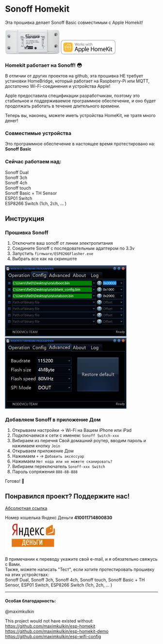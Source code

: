 # Sonoff Homekit

Эта прошивка делает Sonoff Basic совместимым с Apple Homekit!

<img src="https://github.com/Batyushin/Sonoff-HomeKit/blob/master/pic/sonoffonly.png" alt="Sonoff" width="180"/>
<img src="https://github.com/Batyushin/Sonoff-HomeKit/blob/master/pic/homekit.png" alt="Works with Apple Homekit" width="180"/>

### Homekit работает на Sonoff! 😳

В отличии от других проектов на github, эта прошивка НЕ требует установки HomeBridge, который работает на Raspberry-Pi или MQTT, достаточно Wi-Fi-соединения и устройства Apple!

Apple предоставила спецификации разработчикам, поэтому это стабильное и поддерживаемое программное обеспечение, и оно будет продолжать работать в течение длительного времени.

Теперь вы, наконец, можете иметь устройства HomeKit, не тратя много денег!

### Совместимые устройства
Это программное обеспечение в настоящее время протестировано на: <b>Sonoff Basic</b>

### Сейчас работаем над:

Sonoff Dual<br>
Sonoff 3ch<br>
Sonoff 4ch<br>
Sonoff touch<br>
Sonoff Basic + TH Sensor<br>
ESP01 Switch<br>
ESP8266 Switch (1ch, 2ch, ... )


## Инструкция

### Прошивка Sonoff
 1) Отключите ваш sonoff от линии электропитания
 2) Соедините Sonoff с последовательным адаптером по 3.3v
 3) Запустить `firmware/ESP8266Flasher.exe`
 4) Выбрать все как на скриншоте
 <img src="https://github.com/Batyushin/Sonoff-HomeKit/blob/master/pic/3000x_image.png" width="400"/>
 <img src="https://github.com/Batyushin/Sonoff-HomeKit/blob/master/pic/advanc.png" width="400"/>




### Добавляем Sonoff в приложение Дом
 1) Открываем настройки -> Wi-Fi на Вашем iPhone или iPad  
 2) Подключаемся к сети с именем: `Sonoff Switch-xxx`
 3) Вибираем из перечня Свой домашний роутер, вводим пароль и нажимаем кнопку `Join`
 4) Открываем приложение Дом
 5) Нажимаем `+` -> `Добавить аксессуар`
 6) Нажимаем  `Нет кода или не можете сканировать?`
 7) Вибираем переключатель `Sonoff-xxx Switch` 
 8) Пароль сопряжения `888-88-888`

Готово! 🎉 

## Понравился проект? Поддержите нас!
  <p><a href="http://htmlbook.ru/example/knob.html">Абсолютная ссылка</a></p>
Номер кошелька Яндекс Деньги <b>410011714800830</b>
<img src="https://github.com/Batyushin/Sonoff-HomeKit/blob/master/pic/donate.jpg" alt="Sonoff" width="180"/>

В примечании к переводу укажите свой e-mail, и я обязательно свяжусь с Вами. <br>
Также, можете написать "Тест", если хотите протестировать прошивку на этих устройствах:<br>
Sonoff Dual, Sonoff 3ch, Sonoff 4ch, Sonoff touch, Sonoff Basic + TH Sensor, ESP01 Switch, ESP8266 Switch (1ch, 2ch, ... )


---

#### Особая благодарность:
@maximkulkin

This project would not have existed without:<br>
https://github.com/maximkulkin/esp-homekit<br>
https://github.com/maximkulkin/esp-homekit-demo<br>
https://github.com/maximkulkin/esp-wifi-config

